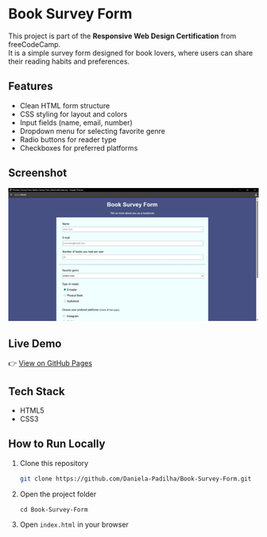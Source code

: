 # Book Survey Form  

This project is part of the **Responsive Web Design Certification** from freeCodeCamp.  
It is a simple survey form designed for book lovers, where users can share their reading habits and preferences.  

## Features  
- Clean HTML form structure  
- CSS styling for layout and colors  
- Input fields (name, email, number)  
- Dropdown menu for selecting favorite genre  
- Radio buttons for reader type  
- Checkboxes for preferred platforms  

## Screenshot  
![Survey Form Screenshot](screenshot.png)  

## Live Demo  
👉 [View on GitHub Pages](https://YOUR-GITHUB-USERNAME.github.io/book-survey-form/)  

## Tech Stack  
- HTML5  
- CSS3  

## How to Run Locally  
1. Clone this repository  
   ```bash
   git clone https://github.com/Daniela-Padilha/Book-Survey-Form.git
   ```
2. Open the project folder
   ```
   cd Book-Survey-Form
   ```
3. Open ```index.html``` in your browser
